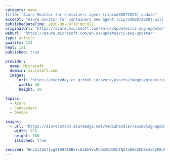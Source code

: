 ```yaml
---
category: news
title: "Azure Monitor for containers agent (ciprod08072020) update"
excerpt: "Azure monitor for containers new agent (ciprod08072020) will support new features & fixes such as monitoring support of deployments & Horizontal Pod Autoscaler(HPAs), displaying correct node status & health(tab) access through limited preview program."
publishedDateTime: 2020-09-08T18:00:02Z
originalUrl: "https://azure.microsoft.com/en-us/updates/ci-aug-update/"
webUrl: "https://azure.microsoft.com/en-us/updates/ci-aug-update/"
type: article
quality: 121
heat: 121
published: true

provider:
  name: Microsoft
  domain: microsoft.com
  images:
    - url: "https://everyday-cc.github.io/azure/assets/images/organizations/microsoft.com-50x50.jpg"
      width: 50
      height: 50

topics:
  - Azure
  - Containers
  - DevOps

images:
  - url: "https://azurecomcdn.azureedge.net/mediahandler/acomblog/updates/UpdatesV2/blog/1f644ecd-b44f-4a18-b689-92551c059b62.jpg"
    width: 958
    height: 386
    isCached: true

secured: "Hnv5IJGm71vg8I90718Bv+cGa8h9VxMLOmXUNVKhfNSfa88eZFNXm3xSpM8uMO+ae2XQP9Fg6WLmibH7AQvhmKfJsJzcWmlTRMBsS6D8vRDeWXGr3q75H7IuYlnJ4zf74qLl6YezFg9ISyKBQFOcLPV3tKbFiHrZOkZlSPJGUucv1HDhs8wDHZGkNcLqKwKJnDuOcO2mf57Ye8PqBYEJ508xscO93RKNknjv77VFJjTmbX2JHPAr8YeZR3P4C91+xWo7kyPQRhfj6WJDG382tC6ONDww1cESxEUOrLRAASRYqwMCW/EfiCrypiHTpUhTVNA614s6KBtS5sZgkWzI0Gy9oJFn8jFAFezldmd0E1w=;vkcb0FrVy/blxLJbgA7r9w=="
---
```


